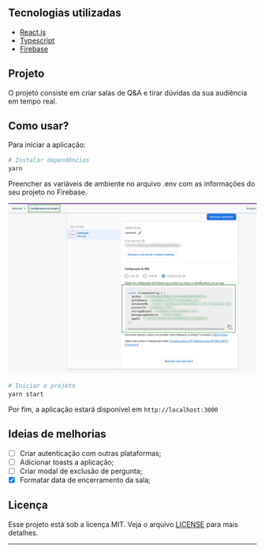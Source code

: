 ## Tecnologias utilizadas

- [React.js](https://pt-br.reactjs.org/)
- [Typescript](https://www.typescriptlang.org/)
- [Firebase](https://firebase.google.com/)

## Projeto
O projeto consiste em criar salas de Q&A e tirar dúvidas da sua audiência em tempo real.

## Como usar?
Para iniciar a aplicação: 
```sh
# Instalar dependências
yarn
```

Preencher as variáveis de ambiente no arquivo .env com as informações do seu projeto no Firebase.

![Configurações Firebase](./src/assets/images/firebase_readme.jpg?raw=true "Configurações Firebase")

```sh
# Iniciar o projeto
yarn start
```

Por fim, a aplicação estará disponível em `http://localhost:3000`

## Ideias de melhorias
- [ ] Criar autenticação com outras plataformas;
- [ ] Adicionar toasts a aplicação;
- [ ] Criar modal de exclusão de pergunta;
- [X] Formatar data de encerramento da sala;

## Licença

Esse projeto está sob a licença MIT. Veja o arquivo [LICENSE](LICENSE) para mais detalhes.

---